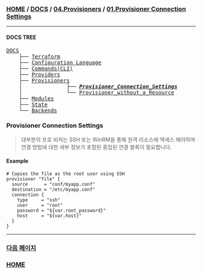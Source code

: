 ### [HOME](https://github.com/YGCHO-repo/Terraform/blob/main/README.md) / [DOCS](https://github.com/YGCHO-repo/Terraform/blob/main/DOCS/README.md) / [04.Provisioners](https://github.com/YGCHO-repo/Terraform/blob/main/DOCS/04_Provisioners/README.md) / [01.Provisioner Connection Settings](https://github.com/YGCHO-repo/Terraform/blob/main/DOCS/04_Provisioners/01_Provisioner_Connection_Settings/README.md)

---

#### DOCS TREE

<pre>
<a href = "https://github.com/YGCHO-repo/Terraform/blob/main/DOCS/README.md">DOCS</a>
    ├── <a href = "https://github.com/YGCHO-repo/Terraform/blob/main/DOCS/00_Terraform/README.md">Terraform</a>
    ├── <a href = "https://github.com/YGCHO-repo/Terraform/blob/main/DOCS/01_Configuration_Language/README.md">Configuration Language</a>
    ├── <a href = "https://github.com/YGCHO-repo/Terraform/blob/main/DOCS/02_Commands(CLI)/README.md">Commands(CLI)</a>
    ├── <a href = "https://github.com/YGCHO-repo/Terraform/blob/main/DOCS/03_Providers/README.md">Providers</a>
    ├── <a href = "https://github.com/YGCHO-repo/Terraform/blob/main/DOCS/04_Provisioners/README.md">Provisioners</a>
    │              ├── <i><b><a href = "https://github.com/YGCHO-repo/Terraform/blob/main/DOCS/04_Provisioners/01_Provisioner_Connection_Settings/README.md">Provisioner_Connection_Settings</a></b></i>
    │              └── <a href = "https://github.com/YGCHO-repo/Terraform/blob/main/DOCS/04_Provisioners/02_Provisioner_without_a_Resource/README.md">Provisioner_without_a_Resource</a>
    ├── <a href = "https://github.com/YGCHO-repo/Terraform/blob/main/DOCS/05_Modules/README.md">Modules</a>
    ├── <a href = "https://github.com/YGCHO-repo/Terraform/blob/main/DOCS/06_State/README.md">State</a>
    └── <a href = "https://github.com/YGCHO-repo/Terraform/blob/main/DOCS/07_Backends/README.md">Backends</a>
</pre>

### Provisioner Connection Settings

> 대부분의 프로 비져는 SSH 또는 WinRM을 통해 원격 리소스에 액세스 해야하며 연결 방법에 대한 세부 정보가 포함된 중첩된 연결 블록이 필요합니다.

#### Example

```hcl
# Copies the file as the root user using SSH
provisioner "file" {
  source      = "conf/myapp.conf"
  destination = "/etc/myapp.conf"
  connection {
    type     = "ssh"
    user     = "root"
    password = "${var.root_password}"
    host     = "${var.host}"
  }
}
```

---

### [다음 페이지](https://github.com/YGCHO-repo/Terraform/blob/main/DOCS/04_Provisioners/02_Provisioner_without_a_Resource/README.md)

### [HOME](https://github.com/YGCHO-repo/Terraform/blob/main/README.md)
